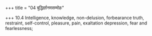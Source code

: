 +++
title = "04 बुद्धिर्ज्ञानमसम्मोहः"

+++
10.4 Intelligence, knowledge, non-delusion, forbearance truth,
restraint, self-control, pleasure, pain, exaltation depression, fear and
fearlessness;
